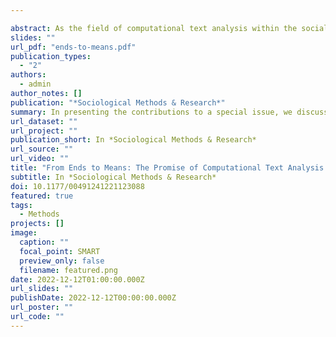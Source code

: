 ```yaml
---

abstract: As the field of computational text analysis within the social sciences is maturing, computational methods are no longer seen as ends in themselves, but rather as means toward answering theoretically motivated research questions. The objective of this special issue is to showcase such research - the use of novel computational methods in the service of advancing substantive scientific knowledge. In presenting the contributions to the issue, we discuss several insights that emerge from this work, which hold relevance not only for current and aspiring practitioners of computational text analysis, but also for its skeptics. These concern the central role of theory in designing and executing computational research, the selection of appropriate techniques from a rapidly growing methodological toolkit, the benefits—and risks—of methodological bricolage, and the necessity of validating all aspects of the research process. The result is a set of broad considerations concerning the effective application of computational methods to substantive questions, illustrated by eight exemplary empirical studies.
slides: ""
url_pdf: "ends-to-means.pdf"
publication_types:
  - "2"
authors:
  - admin
author_notes: []
publication: "*Sociological Methods & Research*"
summary: In presenting the contributions to a special issue, we discuss several insights that emerge from this work, which hold relevance not only for current and aspiring practitioners of computational text analysis, but also for its skeptics. 
url_dataset: ""
url_project: ""
publication_short: In *Sociological Methods & Research*
url_source: ""
url_video: ""
title: "From Ends to Means: The Promise of Computational Text Analysis for Theoretically Driven Sociological Research"
subtitle: In *Sociological Methods & Research*
doi: 10.1177/00491241221123088
featured: true
tags:
  - Methods
projects: []
image:
  caption: ""
  focal_point: SMART
  preview_only: false
  filename: featured.png
date: 2022-12-12T01:00:00.000Z
url_slides: ""
publishDate: 2022-12-12T00:00:00.000Z
url_poster: ""
url_code: ""
---
```


